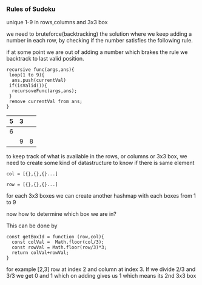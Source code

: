 ### Rules of Sudoku

unique 1-9 in rows,columns and 3x3 box

we need to bruteforce(backtracking) the solution where we keep adding a number in each row, by checking if the number satisfies the following rule.

if at some point we are out of adding a number which brakes the rule we backtrack to last valid position.

```
recursive func(args,ans){
 loop(1 to 9){
  ans.push(currentVal)
 if(isValid()){
  recursoveFunc(args,ans);
 }
 remove currentVal from ans;
}
```


| 5 | 3 |   |
| --- | --- | --- |
| 6 |   |   |
|   | 9 | 8 |

to keep track of what is available in the rows, or columns or 3x3 box, we need to create some kind of datastructure to know if there is same element

`col = [{},{},{}...]`

`row = [{},{},{}...]`

for each 3x3 boxes we can create another hashmap with each boxes from 1 to 9

now how to determine which box we are in?

This can be done by

```
const getBoxId = function (row,col){
  const colVal =  Math.floor(col/3);
  const rowVal = Math.floor(row/3)*3;
  return colVal+rowVal;
}
```

for example [2,3] row at index 2 and column at index 3. If we divide 2/3 and 3/3 we get 0 and 1 which on adding gives us 1 which means its 2nd 3x3 box
